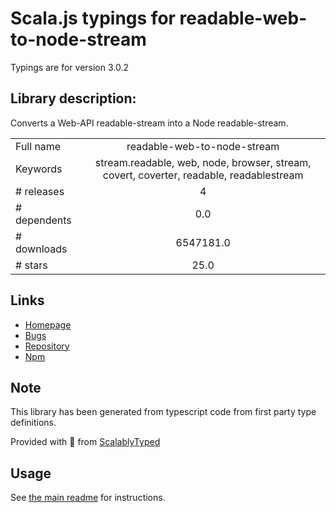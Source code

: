 
# Scala.js typings for readable-web-to-node-stream

Typings are for version 3.0.2

## Library description:
Converts a Web-API readable-stream into a Node readable-stream.

|                    |                 |
| ------------------ | :-------------: |
| Full name          | readable-web-to-node-stream |
| Keywords           | stream.readable, web, node, browser, stream, covert, coverter, readable, readablestream |
| # releases         | 4 |
| # dependents       | 0.0 |
| # downloads        | 6547181.0 |
| # stars            | 25.0 |

## Links
- [Homepage](https://github.com/Borewit/readable-web-to-node-stream#readme)
- [Bugs](https://github.com/Borewit/readable-web-to-node-stream/issues)
- [Repository](https://github.com/Borewit/readable-web-to-node-stream)
- [Npm](https://www.npmjs.com/package/readable-web-to-node-stream)
    


## Note
This library has been generated from typescript code from first party type definitions.

Provided with :purple_heart: from [ScalablyTyped](https://github.com/oyvindberg/ScalablyTyped)

## Usage
See [the main readme](../../readme.md) for instructions.


